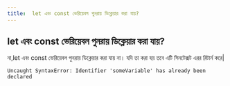 ```yaml
---
title:  let এবং const ভেরিয়েবল পুনরায় ডিক্লেয়ার করা যায়?
---
```

## let এবং const ভেরিয়েবল পুনরায় ডিক্লেয়ার করা যায়?

না,let এবং const ভেরিয়েবল পুনরায় ডিক্লেয়ার করা যায় না। যদি তা করা হয় তবে এটি সিনটেক্সট এরর রিটার্ন করে|

```properties
Uncaught SyntaxError: Identifier 'someVariable' has already been declared
```
